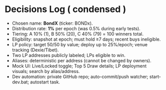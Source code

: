﻿# Decisions Log ( condensed )

- Chosen name: **BondX** (ticker: BONDx).
- Distribution rate: **1%** per epoch (was 0.5% during early tests).
- Tiering: A 10% (1), B 50% (20), C 40% (79) = 100 winners total.
- Eligibility: snapshot at epoch; must hold ≥7 days; recent buys ineligible.
- LP policy: target 50/50 by value; deploy up to 25%/epoch; venue tracking (Dexie/Tibet).
- Two LP addresses publicly labeled; LPs eligible to win.
- Aliases: deterministic per address (cannot be changed by owners).
- Mock UI: Live/Locked toggle; Top 5 Draw details; LP deployment visuals; search by alias/address.
- Dev automation: private GitHub repo; auto-commit/push watcher; start-dev.bat; autostart task.
